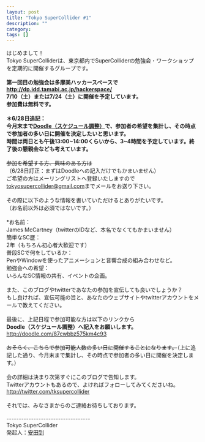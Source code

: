 ```yaml
---
layout: post
title: "Tokyo SuperCollider #1"
description: ""
category: 
tags: []
---
```

 

はじめまして！<br />Tokyo SuperColliderは、東京都内でSuperColliderの勉強会・ワークショップを定期的に開催するグループです。<br /><br /><span style="font-weight:bold;">第一回目の勉強会は多摩美ハッカースペースで<br /><a href="http://dp.idd.tamabi.ac.jp/hackerspace/ ">http://dp.idd.tamabi.ac.jp/hackerspace/ </a><br />7/10（土）または7/24（土）に開催を予定しています。<br />参加費は無料です。<br /><br />＊6/28日追記：<br />今月末まで<a href="http://doodle.com/87cwbbz575km4c93">Doodle（スケジュール調整）</a>で、参加者の希望を集計し、その時点で参加者の多い日に開催を決定したいと思います。<br />時間は両日とも午後13:00~14:00くらいから、3~4時間を予定しています。終了後の懇親会なども考えています。</span><br /><br /><strike>参加を希望する方、興味のある方は</strike><br />（6/28日訂正：まずはDoodleへの記入だけでもかまいません）<br />ご希望の方はメーリングリストへ登録いたしますので<br /><a href="mailto:tokyosupercollider@gmail.com">tokyosupercollider@gmail.com</a>までメールをお送り下さい。<br /><br />その際に以下のような情報を書いていただけるとありがたいです。<br />（お名前以外は必須ではないです。）<br /><br />*お名前：<br />James McCartney（twitterのIDなど、本名でなくてもかまいません）<br />簡単なSC歴：<br />2年（もちろん初心者大歓迎です）<br />普段SCで何をしているか：<br />PenやWindowを使ったアニメーションと音響合成の組み合わせなど。<br />勉強会への希望：<br />いろんなSC情報の共有、イベントの企画。<br /><br />また、このブログやtwitterであなたの参加を宣伝しても良いでしょうか？<br />もし良ければ、宣伝可能の旨と、あなたのウェブサイトやtwitterアカウントをメールで教えてください。<br /><br />最後に、上記日程で参加可能な方は以下のリンクから<br /><b>Doodle（スケジュール調整）へ記入をお願いします。</b><br /><a href="http://doodle.com/87cwbbz575km4c93">http://doodle.com/87cwbbz575km4c93</a><br /><br /><strike>おそらく、こちらで参加可能人数の多い日に開催することになります。</strike>（上に追記した通り、今月末まで集計し、その時点で参加者の多い日に開催を決定します。）<br /><br />会の詳細は決まり次第すぐにこのブログで告知します。<br />Twitterアカウントもあるので、よければフォローしてみてくださいね。<br /><a href="http://twitter.com/tksupercollider">http://twitter.com/tksupercollider</a><br /><br />それでは、みなさまからのご連絡お待ちしております。<br /><br />----------------------------------<br />Tokyo SuperCollider<br />発起人：<a href="http://www.itaru.org/">安田到</a>
